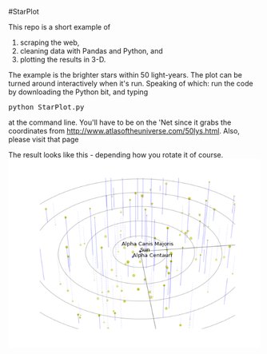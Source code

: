 #StarPlot

This repo is a short example of 
1. scraping the web, 
1. cleaning  data with Pandas and Python, and 
1. plotting the results in 3-D.

The example is the brighter stars within 50 light-years. The plot can be turned around 
interactively when it's run.  Speaking of which: run the code by downloading the Python
bit, and typing
<pre>python StarPlot.py</pre>
at the command line.  You'll have to be on the 'Net since it grabs the coordinates from 
 http://www.atlasoftheuniverse.com/50lys.html.  Also, please visit that page


The result looks like this - depending how you rotate it of course.
<br/><img src='Stars.png'/>
